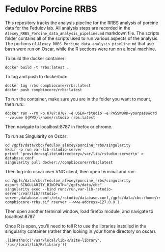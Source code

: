 # Fedulov Porcine RRBS

This repository tracks the analysis pipeline for the RRBS analysis of porcine data for the Fedulov lab. All analysis steps are recorded in the `Alexey_RRBS_Porcine_data_analysis_pipeline.md` markdown file. The scripts folder contains all of the scripts used to run various aspects of the analysis. The portions of `Alexey_RRBS_Porcine_data_analysis_pipeline.md` that use bash were run on Oscar, while the R sections were run on a local machine.

To build the docker container:

```{bash}
docker build -t rrbs:latest .
```

To tag and push to dockerhub:

```{bash}
docker tag rrbs compbiocore/rrbs:latest
docker push compbiocore/rrbs:latest
```

To run the container, make sure you are in the folder you want to mount, then run::

```{bash
docker run --rm -p 8787:8787 -e USER=rstudio -e PASSWORD=yourpassword --volume ${PWD}:/home/rstudio rrbs:latest
```

Then navigate to localhost:8787 in firefox or chrome.


To run as Singularity on Oscar:

```{bash}
cd /gpfs/data/cbc/fedulov_alexey/porcine_rrbs/singularity
mkdir -p run var-lib-rstudio-server
printf 'provider=sqlite\ndirectory=/var/lib/rstudio-server\n' > database.conf
singularity pull docker://compbiocore/rrbs:latest
```

Then log into oscar over VNC client, then open terminal and run:

```{bash}
cd /gpfs/data/cbc/fedulov_alexey/porcine_rrbs/singularity
export SINGULARITY_BINDPATH="/gpfs/data/cbc"
singularity exec --bind run:/run,var-lib-rstudio-server:/var/lib/rstudio-server,database.conf:/etc/rstudio/database.conf,/gpfs/data/cbc:/home/rstudio compbiocore-rrbs.sif rserver --www-address=127.0.0.1
```

Then open another terminal window, load firefox module, and navigate to localhost:8787

Once R is open, you'll need to tell R to use the libraries installed in the singularity container (rather than looking in your home directory on oscar).

```{r}
.libPaths(c('/usr/local/lib/R/site-library', '/usr/local/lib/R/library'))
```
